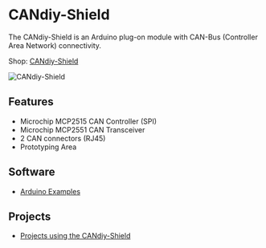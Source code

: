 # CANdiy-Shield
The CANdiy-Shield is an Arduino plug-on module with CAN-Bus (Controller Area Network) connectivity.

Shop: [CANdiy-Shield](http://www.watterott.com/en/Arduino-CANdiy-Shield)

![CANdiy-Shield](https://raw.github.com/watterott/CANdiy-Shield/master/img/candiy-shield.jpg)


## Features
* Microchip MCP2515 CAN Controller (SPI)
* Microchip MCP2551 CAN Transceiver
* 2 CAN connectors (RJ45)
* Prototyping Area


## Software
* [Arduino Examples](https://github.com/watterott/Arduino-Libs)


## Projects
* [Projects using the CANdiy-Shield](https://github.com/watterott/CANdiy-Shield/blob/master/Projects.md)
